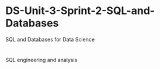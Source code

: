 # DS-Unit-3-Sprint-2-SQL-and-Databases
SQL and Databases for Data Science


# 
SQL engineering and analysis 
